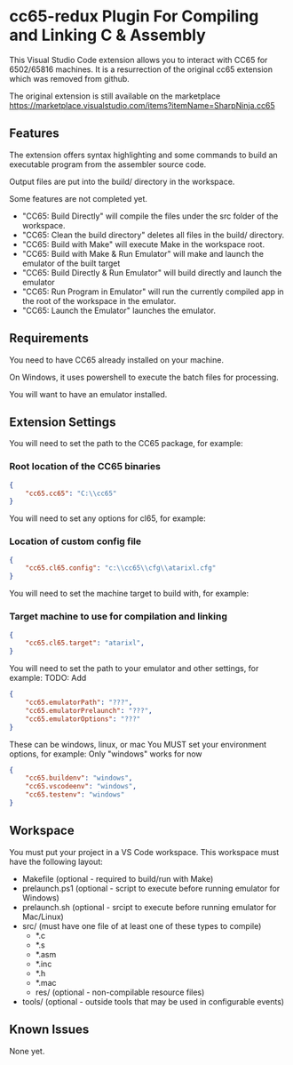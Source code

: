 # cc65-redux Plugin For Compiling and Linking  C & Assembly

This Visual Studio Code extension allows you to interact with CC65 for 6502/65816 machines.
It is a resurrection of the original cc65 extension which was removed from github.

The original extension is still available on the marketplace
<https://marketplace.visualstudio.com/items?itemName=SharpNinja.cc65>

## Features

The extension offers syntax highlighting and some commands to build an executable program from the assembler source code.

Output files are put into the build/ directory in the workspace.

Some features are not completed yet.

* "CC65: Build Directly" will compile the files under the src folder of the workspace.
* "CC65: Clean the build directory" deletes all files in the build/ directory.
* "CC65: Build with Make" will execute Make in the workspace root.
* "CC65: Build with Make & Run Emulator" will make and launch the emulator of the built target
* "CC65: Build Directly & Run Emulator" will build directly and launch the emulator
* "CC65: Run Program in Emulator" will run the currently compiled app in the root of the workspace in the emulator.
* "CC65: Launch the Emulator" launches the emulator.

## Requirements

You need to have CC65 already installed on your machine.

On Windows, it uses powershell to execute the batch files for processing.

You will want to have an emulator installed.

## Extension Settings

You will need to set the path to the CC65 package, for example:

### Root location of the CC65 binaries

```json
{
    "cc65.cc65": "C:\\cc65"
}
```

You will need to set any options for cl65, for example:

### Location of custom config file

```json
{
    "cc65.cl65.config": "c:\\cc65\\cfg\\atarixl.cfg"
}
```

You will need to set the machine target to build with, for example:

### Target machine to use for compilation and linking

```json
{
    "cc65.cl65.target": "atarixl",
}
```

You will need to set the path to your emulator and other settings, for example:
TODO: Add

```json
{
    "cc65.emulatorPath": "???",
    "cc65.emulatorPrelaunch": "???",
    "cc65.emulatorOptions": "???"
}
```

These can be windows, linux, or mac
You MUST set your environment options, for example:
Only "windows" works for now

```json
{
    "cc65.buildenv": "windows",
    "cc65.vscodeenv": "windows",
    "cc65.testenv": "windows"
}
```

## Workspace

You must put your project in a VS Code workspace.  This workspace must have the following layout:

* Makefile (optional - required to build/run with Make)
* prelaunch.ps1 (optional - script to execute before running emulator for Windows)
* prelaunch.sh (optional - srcipt to execute before running emulator for Mac/Linux)
* src/ (must have one file of at least one of these types to compile)
  * *.c
  * *.s
  * *.asm
  * *.inc
  * *.h
  * *.mac
  * res/ (optional - non-compilable resource files)
* tools/ (optional - outside tools that may be used in configurable events)

## Known Issues

None yet.
